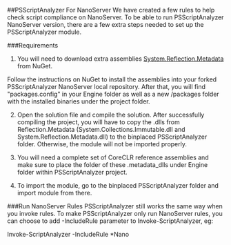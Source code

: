 ##PSScriptAnalyzer For NanoServer
We have created a few rules to help check script compliance on NanoServer. To be able to run PSScriptAnalyzer NanoServer version, there are a few extra steps needed to set up the PSScriptAnalyzer module.

###Requirements
1. You will need to download extra assemblies [System.Reflection.Metadata](https://www.nuget.org/packages/System.Reflection.Metadata/) from NuGet.

Follow the instructions on NuGet to install the assemblies into your forked PSScriptAnalyzer NanoServer local repository. After that, you will find "packages.config" in your Engine folder as well as a new /packages folder with the installed binaries under the project folder.

2. Open the solution file and compile the solution. After successfully compiling the project, you will have to copy the .dlls from Reflection.Metadata (System.Collections.Immutable.dll and System.Reflection.Metadata.dll) to the binplaced PSScriptAnalyzer folder. Otherwise, the module will not be imported properly.

3. You will need a complete set of CoreCLR reference assemblies and make sure to place the folder of these .metadata_dlls under Engine folder within PSScriptAnalyzer project.

4. To import the module, go to the binplaced PSScriptAnalyzer folder and import module from there.


###Run NanoServer Rules
PSScriptAnalyzer still works the same way when you invoke rules. 
To make PSScriptAnalyzer only run NanoServer rules, you can choose to add -IncludeRule parameter to Invoke-ScriptAnalyzer, eg:

Invoke-ScriptAnalyzer -IncludeRule *Nano